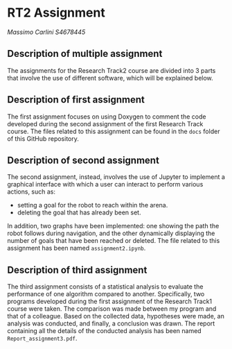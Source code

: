 RT2 Assignment
================
_Massimo Carlini S4678445_

Description of multiple assignment
----------------------------------
The assignments for the Research Track2 course are divided into 3 parts that involve the use of different software, which will be explained below.

Description of first assignment
--------------------------------
The first assignment focuses on using Doxygen to comment the code developed during the second assignment of the first Research Track course.
The files related to this assignment can be found in the `docs` folder of this GitHub repository.

Description of second assignment
---------------------------------
The second assignment, instead, involves the use of Jupyter to implement a graphical interface with which a user can interact to perform various actions, such as:

* setting a goal for the robot to reach within the arena.
* deleting the goal that has already been set.

In addition, two graphs have been implemented: one showing the path the robot follows during navigation, and the other dynamically displaying the number of goals that have been reached or deleted.
The file related to this assignment has been named `assignment2.ipynb`.

Description of third assignment
--------------------------------
The third assignment consists of a statistical analysis to evaluate the performance of one algorithm compared to another. Specifically, two programs developed during the first assignment of the Research Track1 course were taken. The comparison was made between my program and that of a colleague. Based on the collected data, hypotheses were made, an analysis was conducted, and finally, a conclusion was drawn.
The report containing all the details of the conducted analysis has been named `Report_assignment3.pdf`.







